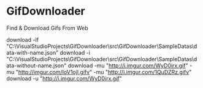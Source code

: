 # GifDownloader
Find &amp; Download Gifs From Web

download -if "C:\VisualStudioProjects\GifDownloader\src\GifDownloader\SampleDatas\data-with-name.json"
download -i "C:\VisualStudioProjects\GifDownloader\src\GifDownloader\SampleDatas\data-without-name.json"
download -mu "http://i.imgur.com/WyD0irx.gif" -mu "http://imgur.com/IoV1ojl.gifv" -mu "http://i.imgur.com/1QuDZRz.gifv"
download -u "http://i.imgur.com/WyD0irx.gif"
